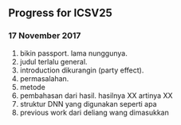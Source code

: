## Progress for ICSV25

### 17 November 2017

1. bikin passport. lama nunggunya.
2. judul terlalu general.
3. introduction dikurangin (party effect).
4. permasalahan.
5. metode
6. pembahasan dari hasil. hasilnya XX artinya XX
7. struktur DNN yang digunakan seperti apa
8. previous work dari deliang wang dimasukkan